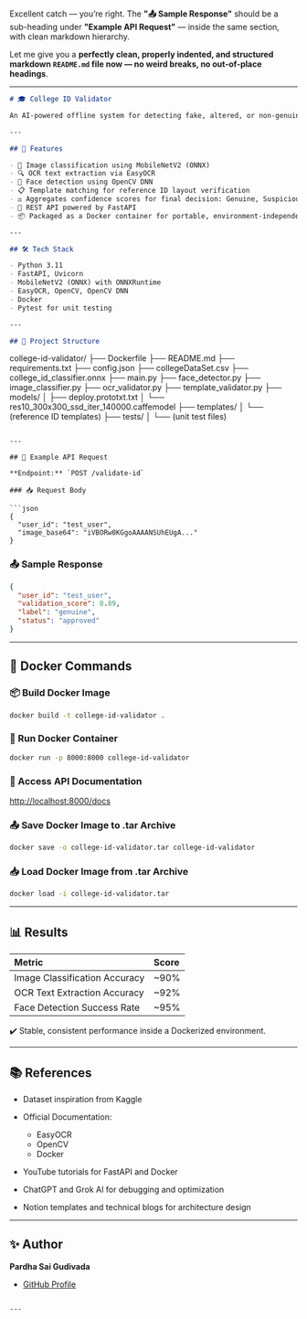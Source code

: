 Excellent catch — you’re right.
The **"📤 Sample Response"** should be a sub-heading under **"Example API Request"** — inside the same section, with clean markdown hierarchy.

Let me give you a **perfectly clean, properly indented, and structured markdown `README.md` file now — no weird breaks, no out-of-place headings**.

---

```markdown
# 🎓 College ID Validator

An AI-powered offline system for detecting fake, altered, or non-genuine student ID cards using image classification, OCR, face detection, and template matching — deployed via FastAPI and Docker.

---

## 📌 Features

- 📄 Image classification using MobileNetV2 (ONNX)
- 🔍 OCR text extraction via EasyOCR
- 👤 Face detection using OpenCV DNN
- 📋 Template matching for reference ID layout verification
- ⚖️ Aggregates confidence scores for final decision: Genuine, Suspicious, or Fake
- 🚀 REST API powered by FastAPI
- 📦 Packaged as a Docker container for portable, environment-independent deployment

---

## 🛠️ Tech Stack

- Python 3.11
- FastAPI, Uvicorn
- MobileNetV2 (ONNX) with ONNXRuntime
- EasyOCR, OpenCV, OpenCV DNN
- Docker
- Pytest for unit testing

---

## 📂 Project Structure

```

college-id-validator/
├── Dockerfile
├── README.md
├── requirements.txt
├── config.json
├── collegeDataSet.csv
├── college\_id\_classifier.onnx
├── main.py
├── face\_detector.py
├── image\_classifier.py
├── ocr\_validator.py
├── template\_validator.py
├── models/
│   ├── deploy.prototxt.txt
│   └── res10\_300x300\_ssd\_iter\_140000.caffemodel
├── templates/
│   └── (reference ID templates)
├── tests/
│   └── (unit test files)

````

---

## 📸 Example API Request

**Endpoint:** `POST /validate-id`

### 📥 Request Body

```json
{
  "user_id": "test_user",
  "image_base64": "iVBORw0KGgoAAAANSUhEUgA..."
}
````

### 📤 Sample Response

```json
{
  "user_id": "test_user",
  "validation_score": 0.89,
  "label": "genuine",
  "status": "approved"
}
```

---

## 🐳 Docker Commands

### 📦 Build Docker Image

```bash
docker build -t college-id-validator .
```

### 🚀 Run Docker Container

```bash
docker run -p 8000:8000 college-id-validator
```

### 📄 Access API Documentation

[http://localhost:8000/docs](http://localhost:8000/docs)

### 📤 Save Docker Image to .tar Archive

```bash
docker save -o college-id-validator.tar college-id-validator
```

### 📥 Load Docker Image from .tar Archive

```bash
docker load -i college-id-validator.tar
```

---

## 📊 Results

| Metric                        | Score |
| :---------------------------- | :---- |
| Image Classification Accuracy | \~90% |
| OCR Text Extraction Accuracy  | \~92% |
| Face Detection Success Rate   | \~95% |

✔️ Stable, consistent performance inside a Dockerized environment.

---

## 📚 References

* Dataset inspiration from Kaggle
* Official Documentation:

  * EasyOCR
  * OpenCV
  * Docker
* YouTube tutorials for FastAPI and Docker
* ChatGPT and Grok AI for debugging and optimization
* Notion templates and technical blogs for architecture design

---

## ✨ Author

**Pardha Sai Gudivada**

* [GitHub Profile](https://github.com/Pardhuu66)

```

---

